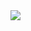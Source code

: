 <picture>
  <source
    srcset="https://github-readme-stats.vercel.app/api?username=spani73&show_icons=true&theme=dark"
    media="(prefers-color-scheme: dark)"
  />
  <source
    srcset="https://github-readme-stats.vercel.app/api?username=spani73&show_icons=true"
    media="(prefers-color-scheme: light), (prefers-color-scheme: no-preference)"
  />
  <img src="https://github-readme-stats.vercel.app/api?username=spani73&show_icons=true" />
</picture>
